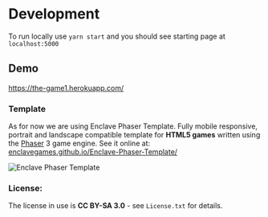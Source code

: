 # Development

To run locally use
`yarn start`
and you should see starting page at
`localhost:5000`

## Demo

https://the-game1.herokuapp.com/

### Template

As for now we are using Enclave Phaser Template.
Fully mobile responsive, portrait and landscape compatible template for **HTML5 games** written using the [Phaser](https://phaser.io/) 3 game engine. See it online at: [enclavegames.github.io/Enclave-Phaser-Template/](https://enclavegames.github.io/Enclave-Phaser-Template/)

![Enclave Phaser Template](https://enclavegames.github.io/Enclave-Phaser-Template/screens/EPT-MainMenu.png)

### License:

The license in use is **CC BY-SA 3.0** - see `License.txt` for details.
